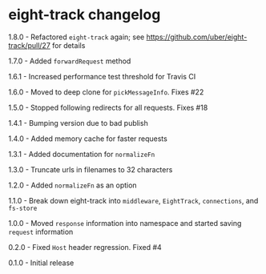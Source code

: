 # eight-track changelog
1.8.0 - Refactored `eight-track` again; see https://github.com/uber/eight-track/pull/27 for details

1.7.0 - Added `forwardRequest` method

1.6.1 - Increased performance test threshold for Travis CI

1.6.0 - Moved to deep clone for `pickMessageInfo`. Fixes #22

1.5.0 - Stopped following redirects for all requests. Fixes #18

1.4.1 - Bumping version due to bad publish

1.4.0 - Added memory cache for faster requests

1.3.1 - Added documentation for `normalizeFn`

1.3.0 - Truncate urls in filenames to 32 characters

1.2.0 - Added `normalizeFn` as an option

1.1.0 - Break down eight-track into `middleware`, `EightTrack`, `connections`, and `fs-store`

1.0.0 - Moved `response` information into namespace and started saving `request` information

0.2.0 - Fixed `Host` header regression. Fixed #4

0.1.0 - Initial release
